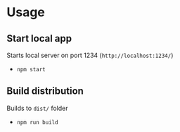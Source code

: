 # Usage

## Start local app

Starts local server on port 1234 (`http://localhost:1234/`)

- `npm start`

## Build distribution

Builds to `dist/` folder

- `npm run build`